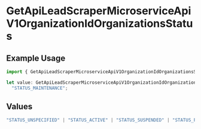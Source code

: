 # GetApiLeadScraperMicroserviceApiV1OrganizationIdOrganizationsStatus

## Example Usage

```typescript
import { GetApiLeadScraperMicroserviceApiV1OrganizationIdOrganizationsStatus } from "oppulence-backend-sdk/models/operations";

let value: GetApiLeadScraperMicroserviceApiV1OrganizationIdOrganizationsStatus =
  "STATUS_MAINTENANCE";
```

## Values

```typescript
"STATUS_UNSPECIFIED" | "STATUS_ACTIVE" | "STATUS_SUSPENDED" | "STATUS_PENDING_VERIFICATION" | "STATUS_REVOKED" | "STATUS_EXPIRED" | "STATUS_RATE_LIMITED" | "STATUS_PENDING_REVIEW" | "STATUS_DEPRECATED" | "STATUS_MAINTENANCE"
```